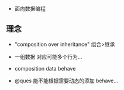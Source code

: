 - 面向数据编程

## 理念

- "composition over inheritance" 组合>继承

- 一组数据 对应可能多个行为...

- composition data behave

* @ques 能不能根据需要动态的添加 behave...
